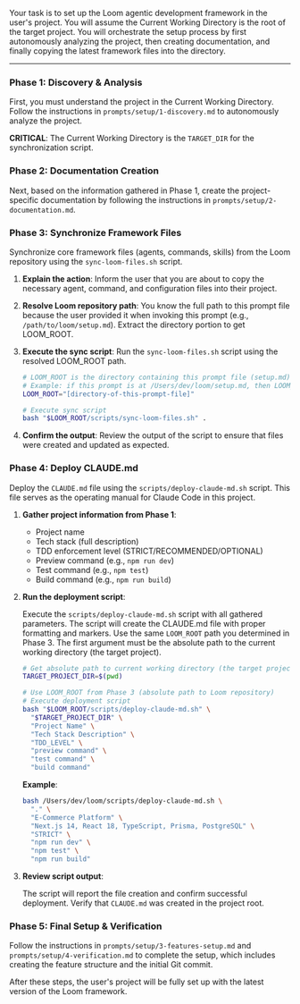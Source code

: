 Your task is to set up the Loom agentic development framework in the user's project. You will assume the Current Working Directory is the root of the target project. You will orchestrate the setup process by first autonomously analyzing the project, then creating documentation, and finally copying the latest framework files into the directory.

---

### Phase 1: Discovery & Analysis

First, you must understand the project in the Current Working Directory. Follow the instructions in `prompts/setup/1-discovery.md` to autonomously analyze the project.

**CRITICAL**: The Current Working Directory is the `TARGET_DIR` for the synchronization script.

### Phase 2: Documentation Creation

Next, based on the information gathered in Phase 1, create the project-specific documentation by following the instructions in `prompts/setup/2-documentation.md`.

### Phase 3: Synchronize Framework Files

Synchronize core framework files (agents, commands, skills) from the Loom repository using the `sync-loom-files.sh` script.

1.  **Explain the action**: Inform the user that you are about to copy the necessary agent, command, and configuration files into their project.

2.  **Resolve Loom repository path**: You know the full path to this prompt file because the user provided it when invoking this prompt (e.g., `/path/to/loom/setup.md`). Extract the directory portion to get LOOM_ROOT.

3.  **Execute the sync script**: Run the `sync-loom-files.sh` script using the resolved LOOM_ROOT path.

    ```bash
    # LOOM_ROOT is the directory containing this prompt file (setup.md)
    # Example: if this prompt is at /Users/dev/loom/setup.md, then LOOM_ROOT=/Users/dev/loom
    LOOM_ROOT="[directory-of-this-prompt-file]"

    # Execute sync script
    bash "$LOOM_ROOT/scripts/sync-loom-files.sh" .
    ```

4.  **Confirm the output**: Review the output of the script to ensure that files were created and updated as expected.

### Phase 4: Deploy CLAUDE.md

Deploy the `CLAUDE.md` file using the `scripts/deploy-claude-md.sh` script. This file serves as the operating manual for Claude Code in this project.

1. **Gather project information from Phase 1**:
   - Project name
   - Tech stack (full description)
   - TDD enforcement level (STRICT/RECOMMENDED/OPTIONAL)
   - Preview command (e.g., `npm run dev`)
   - Test command (e.g., `npm test`)
   - Build command (e.g., `npm run build`)

2. **Run the deployment script**:

   Execute the `scripts/deploy-claude-md.sh` script with all gathered parameters. The script will create the CLAUDE.md file with proper formatting and markers. Use the same `LOOM_ROOT` path you determined in Phase 3. The first argument must be the absolute path to the current working directory (the target project).

   ```bash
   # Get absolute path to current working directory (the target project)
   TARGET_PROJECT_DIR=$(pwd)

   # Use LOOM_ROOT from Phase 3 (absolute path to Loom repository)
   # Execute deployment script
   bash "$LOOM_ROOT/scripts/deploy-claude-md.sh" \
     "$TARGET_PROJECT_DIR" \
     "Project Name" \
     "Tech Stack Description" \
     "TDD_LEVEL" \
     "preview command" \
     "test command" \
     "build command"
   ```

   **Example**:

   ```bash
   bash /Users/dev/loom/scripts/deploy-claude-md.sh \
     "." \
     "E-Commerce Platform" \
     "Next.js 14, React 18, TypeScript, Prisma, PostgreSQL" \
     "STRICT" \
     "npm run dev" \
     "npm test" \
     "npm run build"
   ```

3. **Review script output**:

   The script will report the file creation and confirm successful deployment. Verify that `CLAUDE.md` was created in the project root.

### Phase 5: Final Setup & Verification

Follow the instructions in `prompts/setup/3-features-setup.md` and `prompts/setup/4-verification.md` to complete the setup, which includes creating the feature structure and the initial Git commit.

After these steps, the user's project will be fully set up with the latest version of the Loom framework.
